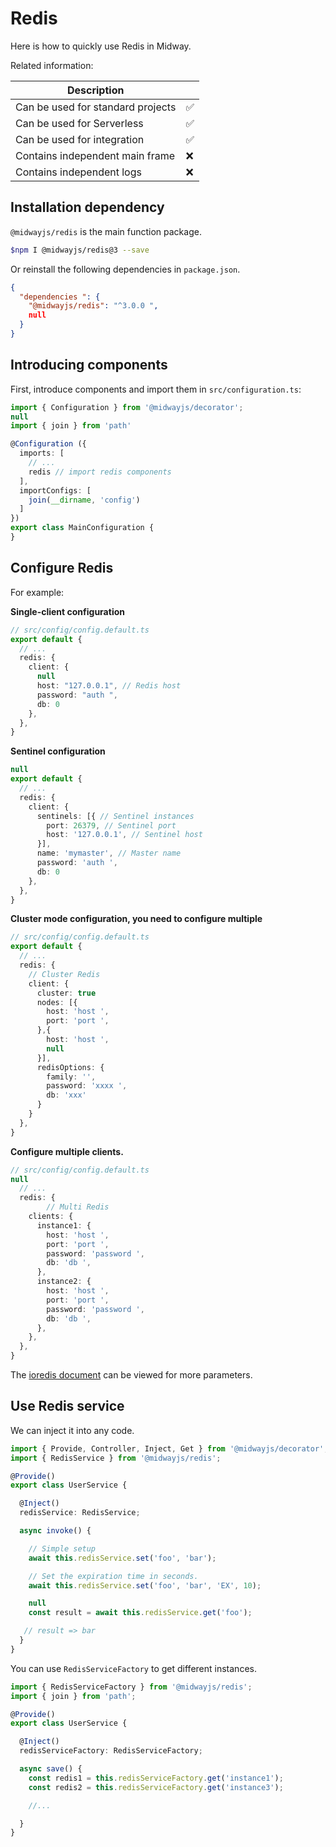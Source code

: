# Redis

Here is how to quickly use Redis in Midway.

Related information:

| Description |      |
| ----------------- | ---- |
| Can be used for standard projects | ✅ |
| Can be used for Serverless | ✅ |
| Can be used for integration | ✅ |
| Contains independent main frame | ❌ |
| Contains independent logs | ❌ |



## Installation dependency

`@midwayjs/redis` is the main function package.

```bash
$npm I @midwayjs/redis@3 --save
```
Or reinstall the following dependencies in `package.json`.

```json
{
  "dependencies ": {
    "@midwayjs/redis": "^3.0.0 ",
    null
  }
}
```




## Introducing components


First, introduce components and import them in `src/configuration.ts`:
```typescript
import { Configuration } from '@midwayjs/decorator';
null
import { join } from 'path'

@Configuration ({
  imports: [
    // ...
    redis // import redis components
  ],
  importConfigs: [
    join(__dirname, 'config')
  ]
})
export class MainConfiguration {
}
```


## Configure Redis


For example:


**Single-client configuration**
```typescript
// src/config/config.default.ts
export default {
  // ...
  redis: {
    client: {
      null
      host: "127.0.0.1", // Redis host
      password: "auth ",
      db: 0
    },
  },
}
```
**Sentinel configuration**
```typescript
null
export default {
  // ...
  redis: {
    client: {
      sentinels: [{ // Sentinel instances
        port: 26379, // Sentinel port
        host: '127.0.0.1', // Sentinel host
      }],
      name: 'mymaster', // Master name
      password: 'auth ',
      db: 0
    },
  },
}
```


**Cluster mode configuration, you need to configure multiple**
```typescript
// src/config/config.default.ts
export default {
  // ...
  redis: {
    // Cluster Redis
    client: {
      cluster: true
      nodes: [{
        host: 'host ',
        port: 'port ',
      },{
        host: 'host ',
        null
      }],
      redisOptions: {
        family: '',
        password: 'xxxx ',
        db: 'xxx'
      }
    }
  },
}
```

**Configure multiple clients.**
```typescript
// src/config/config.default.ts
null
  // ...
  redis: {
		// Multi Redis
    clients: {
      instance1: {
        host: 'host ',
        port: 'port ',
        password: 'password ',
        db: 'db ',
      },
      instance2: {
        host: 'host ',
        port: 'port ',
        password: 'password ',
        db: 'db ',
      },
    },
  },
}
```
The [ioredis document](https://github.com/luin/ioredis/blob/master/API.md#new_Redis_new) can be viewed for more parameters.


## Use Redis service


We can inject it into any code.
```typescript
import { Provide, Controller, Inject, Get } from '@midwayjs/decorator';
import { RedisService } from '@midwayjs/redis';

@Provide()
export class UserService {

  @Inject()
  redisService: RedisService;

  async invoke() {

    // Simple setup
    await this.redisService.set('foo', 'bar');

    // Set the expiration time in seconds.
    await this.redisService.set('foo', 'bar', 'EX', 10);

    null
    const result = await this.redisService.get('foo');

   // result => bar
  }
}
```


You can use `RedisServiceFactory` to get different instances.
```typescript
import { RedisServiceFactory } from '@midwayjs/redis';
import { join } from 'path';

@Provide()
export class UserService {

  @Inject()
  redisServiceFactory: RedisServiceFactory;

  async save() {
    const redis1 = this.redisServiceFactory.get('instance1');
    const redis2 = this.redisServiceFactory.get('instance3');

    //...

  }
}
```


